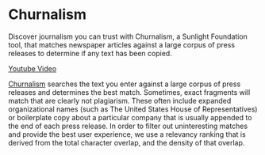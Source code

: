 <h1>Churnalism</h1>

Discover journalism you can trust with Churnalism, a Sunlight Foundation tool, that matches newspaper articles against a large corpus of press releases to determine if any text has been copied.

<a href="http://www.youtube.com/embed/6fvADRst_YM">Youtube Video</a>

<a href="http://churnalism.sunlightfoundation.com/">Churnalism</a> searches the text you enter against a large corpus of press releases and determines the best match. Sometimes, exact fragments will match that are clearly not plagiarism. These often include expanded organizational names (such as The United States House of Representatives) or boilerplate copy about a particular company that is usually appended to the end of each press release. In order to filter out uninteresting matches and provide the best user experience, we use a relevancy ranking that is derived from the total character overlap, and the density of that overlap.
